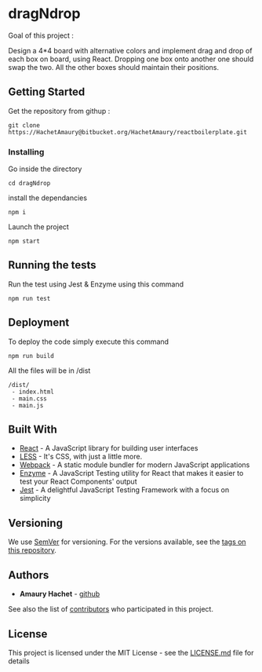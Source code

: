 # dragNdrop

Goal of this project :

Design a 4\*4 board with alternative colors and implement drag and drop of each box on
board, using React. Dropping one box onto another one should swap the two. All the
other boxes should maintain their positions.

## Getting Started

Get the repository from githup :

```
git clone https://HachetAmaury@bitbucket.org/HachetAmaury/reactboilerplate.git
```

### Installing

Go inside the directory

```
cd dragNdrop
```

install the dependancies

```
npm i
```

Launch the project

```
npm start
```

## Running the tests

Run the test using Jest & Enzyme using this command

```
npm run test
```

## Deployment

To deploy the code simply execute this command

```
npm run build
```

All the files will be in /dist

```
/dist/
 - index.html
 - main.css
 - main.js
```

## Built With

-   [React](https://reactjs.org/) - A JavaScript library for building user interfaces
-   [LESS](http://lesscss.org/) - It's CSS, with just a little more.
-   [Webpack](https://webpack.js.org/) - A static module bundler for modern JavaScript applications
-   [Enzyme](https://airbnb.io/enzyme/) - A JavaScript Testing utility for React that makes it easier to test your React Components' output
-   [Jest](https://jestjs.io/) - A delightful JavaScript Testing Framework with a focus on simplicity

## Versioning

We use [SemVer](http://semver.org/) for versioning. For the versions available, see the [tags on this repository](https://github.com/your/project/tags).

## Authors

-   **Amaury Hachet** - [github](https://github.com/hachetamaury)

See also the list of [contributors](https://github.com/your/project/contributors) who participated in this project.

## License

This project is licensed under the MIT License - see the [LICENSE.md](LICENSE.md) file for details
